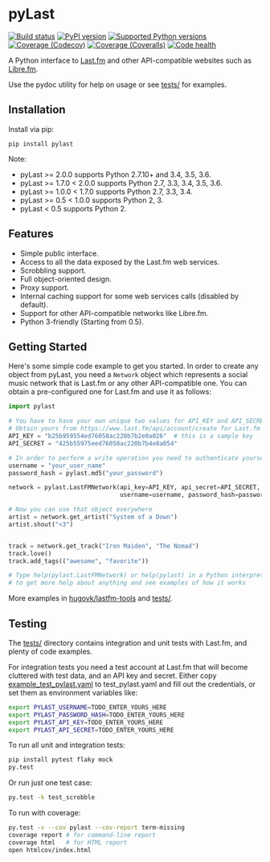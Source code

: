 pyLast
======

[![Build status](https://travis-ci.org/pylast/pylast.svg?branch=develop)](https://travis-ci.org/pylast/pylast)
[![PyPI version](https://img.shields.io/pypi/v/pylast.svg)](https://pypi.python.org/pypi/pylast/)
[![Supported Python versions](https://img.shields.io/pypi/pyversions/pylast.svg)](https://pypi.python.org/pypi/pylast/)
[![Coverage (Codecov)](https://codecov.io/gh/pylast/pylast/branch/develop/graph/badge.svg)](https://codecov.io/gh/pylast/pylast)
[![Coverage (Coveralls)](https://coveralls.io/repos/github/pylast/pylast/badge.svg?branch=develop)](https://coveralls.io/github/pylast/pylast?branch=develop)
[![Code health](https://landscape.io/github/pylast/pylast/develop/landscape.svg)](https://landscape.io/github/hugovk/pylast/develop)


A Python interface to [Last.fm](https://www.last.fm/) and other API-compatible websites such as [Libre.fm](https://libre.fm/).

Use the pydoc utility for help on usage or see [tests/](tests/) for examples.

Installation
------------

Install via pip:

    pip install pylast

Note:

* pyLast >= 2.0.0 supports Python 2.7.10+ and 3.4, 3.5, 3.6.
* pyLast >= 1.7.0 < 2.0.0 supports Python 2.7, 3.3, 3.4, 3.5, 3.6.
* pyLast >= 1.0.0 < 1.7.0 supports Python 2.7, 3.3, 3.4.
* pyLast >= 0.5 < 1.0.0 supports Python 2, 3.
* pyLast < 0.5 supports Python 2.

Features
--------

 * Simple public interface.
 * Access to all the data exposed by the Last.fm web services.
 * Scrobbling support.
 * Full object-oriented design.
 * Proxy support.
 * Internal caching support for some web services calls (disabled by default).
 * Support for other API-compatible networks like Libre.fm.
 * Python 3-friendly (Starting from 0.5).


Getting Started
---------------

Here's some simple code example to get you started. In order to create any object from pyLast, you need a `Network` object which represents a social music network that is Last.fm or any other API-compatible one. You can obtain a pre-configured one for Last.fm and use it as follows:

```python
import pylast

# You have to have your own unique two values for API_KEY and API_SECRET
# Obtain yours from https://www.last.fm/api/account/create for Last.fm
API_KEY = "b25b959554ed76058ac220b7b2e0a026"  # this is a sample key
API_SECRET = "425b55975eed76058ac220b7b4e8a054"

# In order to perform a write operation you need to authenticate yourself
username = "your_user_name"
password_hash = pylast.md5("your_password")

network = pylast.LastFMNetwork(api_key=API_KEY, api_secret=API_SECRET,
                               username=username, password_hash=password_hash)

# Now you can use that object everywhere
artist = network.get_artist("System of a Down")
artist.shout("<3")


track = network.get_track("Iron Maiden", "The Nomad")
track.love()
track.add_tags(("awesome", "favorite"))

# Type help(pylast.LastFMNetwork) or help(pylast) in a Python interpreter
# to get more help about anything and see examples of how it works
```

More examples in <a href="https://github.com/hugovk/lastfm-tools">hugovk/lastfm-tools</a> and [tests/](tests/).

Testing
-------

The [tests/](tests/) directory contains integration and unit tests with Last.fm, and plenty of code examples.

For integration tests you need a test account at Last.fm that will become cluttered with test data, and an API key and secret. Either copy [example_test_pylast.yaml](example_test_pylast.yaml) to test_pylast.yaml and fill out the credentials, or set them as environment variables like:

```sh
export PYLAST_USERNAME=TODO_ENTER_YOURS_HERE
export PYLAST_PASSWORD_HASH=TODO_ENTER_YOURS_HERE
export PYLAST_API_KEY=TODO_ENTER_YOURS_HERE
export PYLAST_API_SECRET=TODO_ENTER_YOURS_HERE
```

To run all unit and integration tests:
```sh
pip install pytest flaky mock
py.test
```

Or run just one test case:
```sh
py.test -k test_scrobble
```

To run with coverage:
```sh
py.test -v --cov pylast --cov-report term-missing
coverage report # for command-line report
coverage html   # for HTML report
open htmlcov/index.html
```
